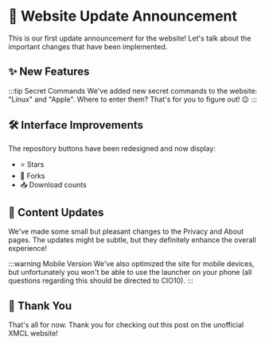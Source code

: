 # 🎉 Website Update Announcement

This is our first update announcement for the website! Let's talk about the important changes that have been implemented.

## ✨ New Features

:::tip Secret Commands
We've added new secret commands to the website: "Linux" and "Apple". Where to enter them? That's for you to figure out! 😉
:::

## 🛠️ Interface Improvements

The repository buttons have been redesigned and now display:
- ⭐ Stars
- 🍴 Forks
- 📥 Download counts

## 📝 Content Updates

We've made some small but pleasant changes to the Privacy and About pages. The updates might be subtle, but they definitely enhance the overall experience!

:::warning Mobile Version
We've also optimized the site for mobile devices, but unfortunately you won't be able to use the launcher on your phone (all questions regarding this should be directed to CIO10).
:::

## 👋 Thank You

That's all for now. Thank you for checking out this post on the unofficial XMCL website!